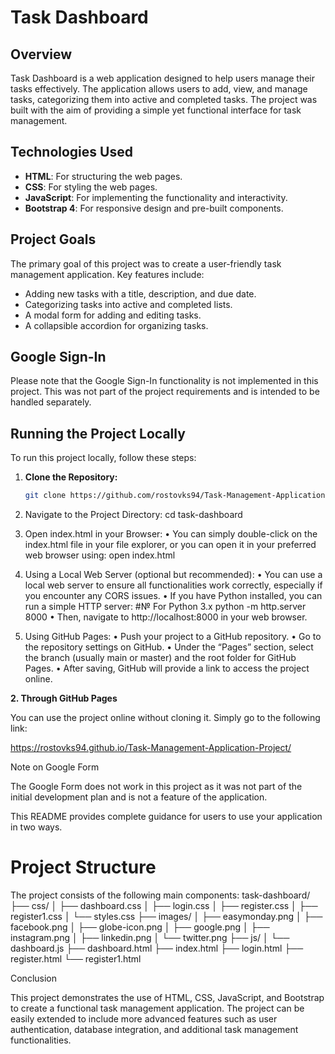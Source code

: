 # Task Dashboard

## Overview
Task Dashboard is a web application designed to help users manage their tasks effectively. The application allows users to add, view, and manage tasks, categorizing them into active and completed tasks. The project was built with the aim of providing a simple yet functional interface for task management.

## Technologies Used
- **HTML**: For structuring the web pages.
- **CSS**: For styling the web pages.
- **JavaScript**: For implementing the functionality and interactivity.
- **Bootstrap 4**: For responsive design and pre-built components.

## Project Goals
The primary goal of this project was to create a user-friendly task management application. Key features include:
- Adding new tasks with a title, description, and due date.
- Categorizing tasks into active and completed lists.
- A modal form for adding and editing tasks.
- A collapsible accordion for organizing tasks.

## Google Sign-In
Please note that the Google Sign-In functionality is not implemented in this project. This was not part of the project requirements and is intended to be handled separately.

## Running the Project Locally
To run this project locally, follow these steps:

1. **Clone the Repository:**
   ```sh
   git clone https://github.com/rostovks94/Task-Management-Application-Project.git

2.	Navigate to the Project Directory:
   cd task-dashboard

3.	Open index.html in your Browser:
		• You can simply double-click on the index.html file in your file explorer, or you can open it in your preferred web browser using:
  open index.html

4.	Using a Local Web Server (optional but recommended):
  	•	You can use a local web server to ensure all functionalities work correctly, especially if you encounter any CORS issues.
	  •	If you have Python installed, you can run a simple HTTP server:
#№ For Python 3.x
python -m http.server 8000
	•	Then, navigate to http://localhost:8000 in your web browser.
 
5.	Using GitHub Pages:
	•	Push your project to a GitHub repository.
	•	Go to the repository settings on GitHub.
	•	Under the “Pages” section, select the branch (usually main or master) and the root folder for GitHub Pages.
	•	After saving, GitHub will provide a link to access the project online.

**2. Through GitHub Pages** 

You can use the project online without cloning it. Simply go to the following link:

https://rostovks94.github.io/Task-Management-Application-Project/

Note on Google Form

The Google Form does not work in this project as it was not part of the initial development plan and is not a feature of the application.

This README provides complete guidance for users to use your application in two ways.

# Project Structure

The project consists of the following main components:
task-dashboard/
├── css/
│   ├── dashboard.css
│   ├── login.css
│   ├── register.css
│   ├── register1.css
│   └── styles.css
├── images/
│   ├── easymonday.png
│   ├── facebook.png
│   ├── globe-icon.png
│   ├── google.png
│   ├── instagram.png
│   ├── linkedin.png
│   └── twitter.png
├── js/
│   └── dashboard.js
├── dashboard.html
├── index.html
├── login.html
├── register.html
└── register1.html
   
Conclusion

This project demonstrates the use of HTML, CSS, JavaScript, and Bootstrap to create a functional task management application. The project can be easily extended to include more advanced features such as user authentication, database integration, and additional task management functionalities.
